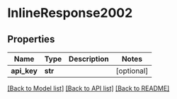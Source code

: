 # InlineResponse2002

## Properties
Name | Type | Description | Notes
------------ | ------------- | ------------- | -------------
**api_key** | **str** |  | [optional] 

[[Back to Model list]](./README.md#documentation-for-models) [[Back to API list]](../README.md#documentation-for-api-endpoints) [[Back to README]](../README.md)

